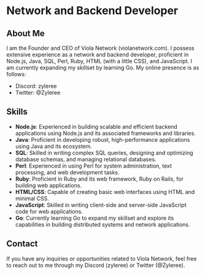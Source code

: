 # Network and Backend Developer

## About Me
I am the Founder and CEO of Viola Network (violanetwork.com). I possess extensive experience as a network and backend developer, proficient in Node.js, Java, SQL, Perl, Ruby, HTML (with a little CSS), and JavaScript. I am currently expanding my skillset by learning Go. My online presence is as follows:

- Discord: zyleree
- Twitter: @Zyleree

## Skills
- **Node.js**: Experienced in building scalable and efficient backend applications using Node.js and its associated frameworks and libraries.
- **Java**: Proficient in developing robust, high-performance applications using Java and its ecosystem.
- **SQL**: Skilled in writing complex SQL queries, designing and optimizing database schemas, and managing relational databases.
- **Perl**: Experienced in using Perl for system administration, text processing, and web development tasks.
- **Ruby**: Proficient in Ruby and its web framework, Ruby on Rails, for building web applications.
- **HTML/CSS**: Capable of creating basic web interfaces using HTML and minimal CSS.
- **JavaScript**: Skilled in writing client-side and server-side JavaScript code for web applications.
- **Go**: Currently learning Go to expand my skillset and explore its capabilities in building distributed systems and network applications.

## Contact
If you have any inquiries or opportunities related to Viola Network, feel free to reach out to me through my Discord (zyleree) or Twitter (@Zyleree).
